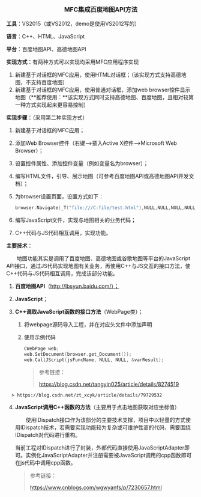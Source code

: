 ### <center>MFC集成百度地图API方法</center>

**工具**：VS2015（或VS2012，demo是使用VS2012写的）

**语言**：C++、HTML、JavaScript

**平台**：百度地图API、高德地图API

**实现方式**：有两种方式可以实现均采用MFC应用程序实现

1. 新建基于对话框的MFC应用，使用HTML对话框；（该实现方式支持高德地图，不支持百度地图）
2. 新建基于对话框的MFC应用，使用普通对话框，添加web browser控件显示地图（**推荐使用：**该实现方式同时支持高德地图、百度地图，且相对较第一种方式实现起来更容易控制）

**实现步骤**：（采用第二种实现方式）

1. 新建基于对话框的MFC应用；

2. 添加Web Browser控件（右键—>插入Active X控件—>Microsoft Web Browser）；

3. 设置控件属性、添加控件变量（例如变量名为browser）；

4. 编写HTML文件，引导、展示地图（可参考百度地图API或高德地图API开发文档）；

5. 为browser设置页面，设置方式如下：

   ```c++
   browser.Navigate(_T("file:///C:file/test.html"),NULL,NULL,NULL,NULL);
   ```

6. 编写JavaScript文件，实现与地图相关的业务代码；

7. C++代码与JS代码相互调用，实现功能。

**主要技术**：

&emsp;&emsp;地图功能其实是调用了百度地图、高德地图或谷歌地图等平台的JavaScript API接口，通过JS代码实现地图有关业务，再使用C++与JS交互的接口方法，使C++代码与JS代码相互调用，完成该部分功能。

1. **百度地图API**（http://lbsyun.baidu.com/）；

2. **JavaScript**；

3. **C++调取JavaScript函数的接口方法**（WebPage类）；

   1. 将webpage源码导入工程，并在对应头文件中添加声明

   2. 使用示例代码

      ```c++
      CWebPage web;
      web.SetDocument(browser.get_Document());
      web.CallJScript(jsFuncName, NULL, NULL, &varResult);
      ```
      
      > 参考链接：
      >
      > https://blog.csdn.net/tangyin025/article/details/8274519
>
      > https://blog.csdn.net/zt_xcyk/article/details/79729532
   
4. **JavaScript调用C++函数的方法**（主要用于点击地图获取对应坐标值）

   &emsp;&emsp;使用IDispatch接口作为该部分的主要技术支撑，项目中以轻量的方式使用IDispatch技术，若需要实现功能较为复杂或可维护性高的代码，需要围绕IDispatch对代码进行重构。

   当前工程对IDispatch进行了封装，外部代码直接使用JavaScriptAdapter即可。实例化JavaScriptAdapter并注册需要被JavaScript调用的cpp函数即可在js代码中调用cpp函数。

   > 参考链接：
   >
   > https://www.cnblogs.com/wgwyanfs/p/7230657.html
